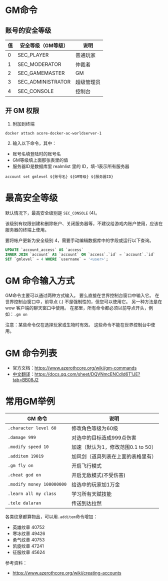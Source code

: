 # GM命令

## 账号的安全等级

| 值 | 安全等级（GM等级） | 说明 |
| --- | --- | --- |
| 0 | SEC_PLAYER | 普通玩家 |
| 1 | SEC_MODERATOR | 仲裁者 |
| 2 | SEC_GAMEMASTER | GM |
| 3 | SEC_ADMINISTRATOR | 超级管理员 |
| 4 | SEC_CONSOLE | 控制台 |

## 开 GM 权限
1. 附加到终端
```
docker attach acore-docker-ac-worldserver-1
```

2. 输入以下命令，其中：
* 账号名填登陆时的账号名
* GM等级填上面那张表里的值
* 服务器ID是数据库里 realmlist 里的 ID，填-1表示所有服务器
```
account set gmlevel ${账号名} ${GM等级} ${服务器ID}
```

# 最高安全等级
默认情况下，最高安全级别是 `SEC_CONSOLE` (4)。

该级别有权限创建和删除帐户、关闭服务器等，不建议给游戏内账户使用，应该在服务器的终端上使用。

要将帐户更新为安全级别 4，需要手动编辑数据库中的字段或运行以下查询。

```sql
UPDATE `account_access` AS `access`
INNER JOIN `account` AS `account` ON `access`.`id` = `account`.`id`
SET `gmlevel` = 4 WHERE `username` = '<user>';
```

# GM 命令输入方式
GM命令主要可以通过两种方式输入。 要么直接在世界控制台窗口中输入它。 在世界控制台窗口中，前导点 (.) 不是强制性的，但您可以使用它。 另一种方法是在wow 客户端的聊天窗口中使用。 在那里，所有命令都必须以前导点开头，例如：`.gm on`

注意：某些命令仅在选择玩家或生物时有效。 这些命令不能在世界控制台中使用。

# GM 命令列表
* 官方文档：https://www.azerothcore.org/wiki/gm-commands
* [中文翻译](../文档/GM命令.html)：https://docs.qq.com/sheet/DQVNmcENCdld6T1JE?tab=BB08J2

# 常用GM举例

| GM 命令 | 说明 |
| --- | --- |
| `.character level 60` | 修改角色等级为60级 |
| `.damage 999` | 对选中的目标造成999点伤害 |
| `.modify speed 10` | 加速（默认为1，修改范围0.1 to 50） |
| `.additem 19019` | 加风剑（道具列表在上面的表格里有） |
| `.gm fly on` | 开启飞行模式 |
| `.cheat god on` | 开启无敌模式(不受伤害) |
| `.modify money 100000000` | 给选中的玩家加1万金 |
| `.learn all my class` | 学习所有天赋技能 |
| `.tele dalaran` | 传送到达拉然 |

各类纹章都算物品，可以用`.additem`命令增加：

* 英雄纹章 40752
* 寒冰纹章 49426
* 勇气纹章 40753
* 凯旋纹章 47241
* 征服纹章 45624

参考资料：
* https://www.azerothcore.org/wiki/creating-accounts
